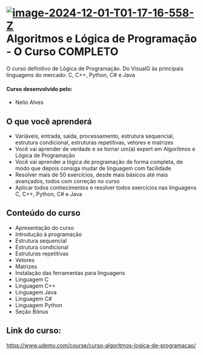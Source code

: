 
# <a href="https://imgbb.com/"><img src="https://i.ibb.co/41NVDPM/image-2024-12-01-T01-17-16-558-Z.png" alt="image-2024-12-01-T01-17-16-558-Z" border="0"></a> Algoritmos e Lógica de Programação - O Curso COMPLETO

O curso definitivo de Lógica de Programação. Do VisualG às principais linguagens do mercado: C, C++, Python, C# e Java

#### Curso desenvolvido pelo:
- Nelio Alves
## O que você aprenderá
- Variáveis, entrada, saída, processamento, estrutura sequencial, estrutura condicional, estruturas repetitivas, vetores e matrizes
- Você vai aprender de verdade e se tornar um(a) expert em Algoritmos e Lógica de Programação
- Você vai aprender a lógica de programação de forma completa, de modo que depois consiga mudar de linguagem com facilidade
- Resolver mais de 50 exercícios, desde mais básicos até mais avançados, todos com correção no curso
- Aplicar todos conhecimentos e resolver todos exercícios nas linguagens C, C++, Python, C# e Java

## Conteúdo do curso
- Apresentação do curso
- Introdução à programação
- Estrutura sequencial
- Estrutura condicional
- Estruturas repetitivas
- Vetores
- Matrizes
- Instalação das ferramentas para linguagens
- Linguagem C
- Linguagem C++
- Linguagem Java
- Linguagem C#
- Linguagem Python
- Seção Bônus


## Link do curso:

https://www.udemy.com/course/curso-algoritmos-logica-de-programacao/







